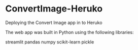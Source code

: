 # ConvertImage-Heruko
Deploying the Convert Image app in to Heruko

The web app was built in Python using the following libraries:

streamlit
pandas
numpy
scikit-learn
pickle
